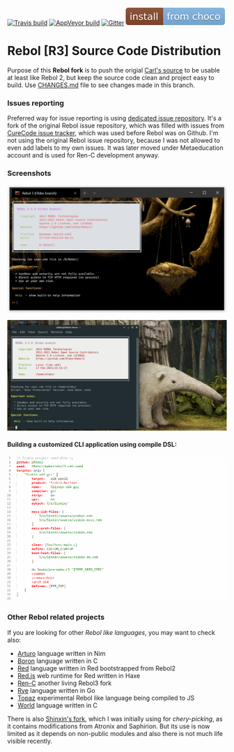[![Travis build](https://travis-ci.org/Oldes/Rebol3.svg?branch=master)](https://travis-ci.org/Oldes/Rebol3)
[![AppVeyor build](https://ci.appveyor.com/api/projects/status/70wh8i8o61d6hipu?svg=true)](https://ci.appveyor.com/project/Oldes/r3)
[![Gitter](https://badges.gitter.im/rebol3/community.svg)](https://gitter.im/rebol3/community?utm_source=badge&utm_medium=badge&utm_campaign=pr-badge)
[![Chocolatey](https://raw.githubusercontent.com/Oldes/media/master/install-from-choco.svg)](https://chocolatey.org/packages/rebol3)

# Rebol [R3] Source Code Distribution

Purpose of this **Rebol fork** is to push the origial [Carl's source](https://github.com/rebol/rebol) to be usable at least like Rebol 2,
but keep the source code clean and project easy to build. Use [CHANGES.md](https://github.com/Oldes/Rebol3/blob/master/CHANGES.md) file to see changes made in this branch.

### Issues reporting

Preferred way for issue reporting is using [dedicated issue repository](https://github.com/Oldes/Rebol-issues/issues). It's a fork of the original Rebol issue repository, which was filled with issues from [CureCode issue tracker](https://www.curecode.org/rebol3/view-tickets.rsp), which was used before Rebol was on Github. I'm not using the original Rebol issue repository, because I was not allowed to even add labels to my own issues. It was later moved under Metaeducation account and is used for Ren-C development anyway.

### Screenshots

![](https://github.com/Oldes/media/blob/master/screens/rebol-windows-terminal.PNG?raw=true "Rebol in Windows Terminal")

![](https://github.com/Oldes/media/blob/master/screens/rebol-ubuntu-terminal.jpg?raw=true "Rebol in Linux Terminal")

#### Building a customized CLI application using compile DSL:
![](https://raw.githubusercontent.com/Oldes/media/master/screens/build-siskin.gif "Building a Rebol based utility")

### Other Rebol related projects

If you are looking for other _Rebol like languages_, you may want to check also:

* [Arturo](https://github.com/arturo-lang/arturo) language written in Nim
* [Boron](http://urlan.sourceforge.net/boron/) language written in C
* [Red](https://github.com/red/red) language written in Red bootstrapped from Rebol2
* [Red.js](https://github.com/ALANVF/Red.js) web runtime for Red written in Haxe
* [Ren-C](https://github.com/metaeducation/ren-c) another living Rebol3 fork
* [Rye](https://github.com/refaktor/rye) language written in Go
* [Topaz](https://github.com/giesse/Project-SnowBall) experimental Rebol like language being compiled to JS
* [World](https://github.com/Geomol/World) language written in C


There is also [Shinxin's fork](https://github.com/zsx/r3), which I was initially using for _chery-picking_,
as it contains modifications from Atronix and Saphirion. But its use is now limited as it depends on non-public modules and also there is not much life visible recently.
